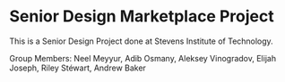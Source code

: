 # Senior Design Marketplace Project
This is a Senior Design Project done at Stevens Institute of Technology. 

Group Members: Neel Meyyur, Adib Osmany, Aleksey Vinogradov, Elijah Joseph, Riley Stéwart, Andrew Baker
